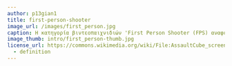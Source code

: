 ```yaml
---
author: p13gian1
title: first-person-shooter
image_url: /images/first_person.jpg
caption: Η κατηγορία βιντεοπαιχνιδιών 'First Person Shooter (FPS) αναφέρεται στα παιχνίδια στα οποία ο παίκτης περιηγείται στον εικονικό κόσμο του παιχνιδιού μέσα από την οπτική γωνία του ήρωα.' 
image_thumb: intro/first_person-thumb.jpg
license_url: https://commons.wikimedia.org/wiki/File:AssaultCube_screenshot.png
  - definition
---
```


 
